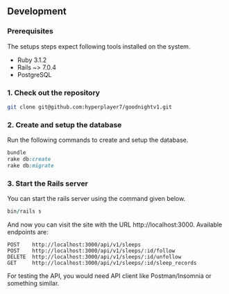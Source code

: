 ## Development

### Prerequisites

The setups steps expect following tools installed on the system.

- Ruby 3.1.2
- Rails ~> 7.0.4
- PostgreSQL

### 1. Check out the repository

```bash
git clone git@github.com:hyperplayer7/goodnightv1.git
```

### 2. Create and setup the database

Run the following commands to create and setup the database.

```ruby
bundle
rake db:create
rake db:migrate
```

### 3. Start the Rails server

You can start the rails server using the command given below.

```ruby
bin/rails s
```

And now you can visit the site with the URL http://localhost:3000. Available endpoints are:

```
POST    http://localhost:3000/api/v1/sleeps
POST    http://localhost:3000/api/v1/sleeps/:id/follow
DELETE  http://localhost:3000/api/v1/sleeps/:id/unfollow
GET     http://localhost:3000/api/v1/sleeps/:id/sleep_records
```

For testing the API, you would need API client like Postman/Insomnia or something similar.